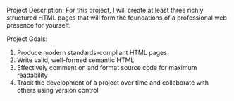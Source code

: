 Project Description:
For this project, I will create at least three richly structured HTML pages that will form 
the foundations of a professional web presence for yourself.

Project Goals:
1. Produce modern standards-compliant HTML pages
2. Write valid, well-formed semantic HTML
3. Effectively comment on and format source code for maximum readability
4. Track the development of a project over time and collaborate with others using version control